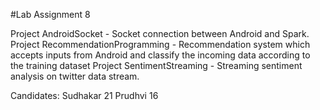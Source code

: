 #Lab Assignment 8

Project AndroidSocket - Socket connection between Android and Spark.
Project RecommendationProgramming - Recommendation system which accepts inputs from Android and classify the incoming data according to the training dataset
Project SentimentStreaming - Streaming sentiment analysis on twitter data stream.

Candidates:
Sudhakar 21
Prudhvi 16

